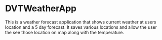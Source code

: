 # DVTWeatherApp

This is a weather forecast application that shows current weather at users location and a 5 day forecast.
It saves various locations and allow the user the see those location on map along with the temperature.
